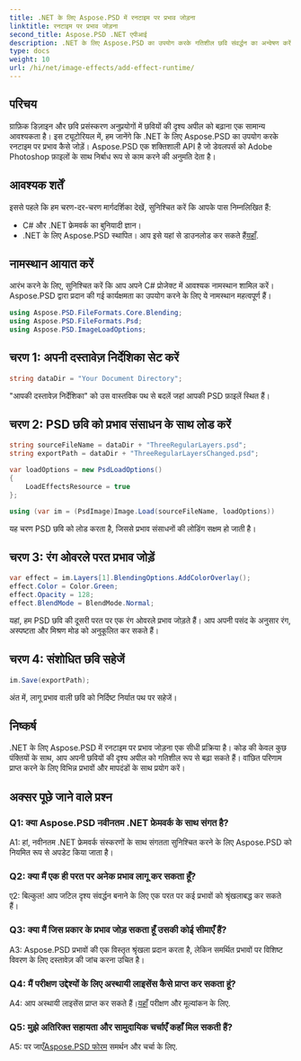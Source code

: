 ```yaml
---
title: .NET के लिए Aspose.PSD में रनटाइम पर प्रभाव जोड़ना
linktitle: रनटाइम पर प्रभाव जोड़ना
second_title: Aspose.PSD .NET एपीआई
description: .NET के लिए Aspose.PSD का उपयोग करके गतिशील छवि संवर्द्धन का अन्वेषण करें। रनटाइम पर आसानी से प्रभाव जोड़ें।
type: docs
weight: 10
url: /hi/net/image-effects/add-effect-runtime/
---
```

## परिचय

ग्राफ़िक डिज़ाइन और छवि प्रसंस्करण अनुप्रयोगों में छवियों की दृश्य अपील को बढ़ाना एक सामान्य आवश्यकता है। इस ट्यूटोरियल में, हम जानेंगे कि .NET के लिए Aspose.PSD का उपयोग करके रनटाइम पर प्रभाव कैसे जोड़ें। Aspose.PSD एक शक्तिशाली API है जो डेवलपर्स को Adobe Photoshop फ़ाइलों के साथ निर्बाध रूप से काम करने की अनुमति देता है। 

## आवश्यक शर्तें

इससे पहले कि हम चरण-दर-चरण मार्गदर्शिका देखें, सुनिश्चित करें कि आपके पास निम्नलिखित हैं:

- C# और .NET फ्रेमवर्क का बुनियादी ज्ञान।
-  .NET के लिए Aspose.PSD स्थापित। आप इसे यहां से डाउनलोड कर सकते हैं[यहाँ](https://releases.aspose.com/psd/net/).

## नामस्थान आयात करें

आरंभ करने के लिए, सुनिश्चित करें कि आप अपने C# प्रोजेक्ट में आवश्यक नामस्थान शामिल करें। Aspose.PSD द्वारा प्रदान की गई कार्यक्षमता का उपयोग करने के लिए ये नामस्थान महत्वपूर्ण हैं।

```csharp
using Aspose.PSD.FileFormats.Core.Blending;
using Aspose.PSD.FileFormats.Psd;
using Aspose.PSD.ImageLoadOptions;
```

## चरण 1: अपनी दस्तावेज़ निर्देशिका सेट करें

```csharp
string dataDir = "Your Document Directory";
```

"आपकी दस्तावेज़ निर्देशिका" को उस वास्तविक पथ से बदलें जहां आपकी PSD फ़ाइलें स्थित हैं।

## चरण 2: PSD छवि को प्रभाव संसाधन के साथ लोड करें

```csharp
string sourceFileName = dataDir + "ThreeRegularLayers.psd";
string exportPath = dataDir + "ThreeRegularLayersChanged.psd";

var loadOptions = new PsdLoadOptions()
{
    LoadEffectsResource = true
};

using (var im = (PsdImage)Image.Load(sourceFileName, loadOptions))
```

यह चरण PSD छवि को लोड करता है, जिससे प्रभाव संसाधनों की लोडिंग सक्षम हो जाती है।

## चरण 3: रंग ओवरले परत प्रभाव जोड़ें

```csharp
var effect = im.Layers[1].BlendingOptions.AddColorOverlay();
effect.Color = Color.Green;
effect.Opacity = 128;
effect.BlendMode = BlendMode.Normal;
```

यहां, हम PSD छवि की दूसरी परत पर एक रंग ओवरले प्रभाव जोड़ते हैं। आप अपनी पसंद के अनुसार रंग, अस्पष्टता और मिश्रण मोड को अनुकूलित कर सकते हैं।

## चरण 4: संशोधित छवि सहेजें

```csharp
im.Save(exportPath);
```

अंत में, लागू प्रभाव वाली छवि को निर्दिष्ट निर्यात पथ पर सहेजें।

## निष्कर्ष

.NET के लिए Aspose.PSD में रनटाइम पर प्रभाव जोड़ना एक सीधी प्रक्रिया है। कोड की केवल कुछ पंक्तियों के साथ, आप अपनी छवियों की दृश्य अपील को गतिशील रूप से बढ़ा सकते हैं। वांछित परिणाम प्राप्त करने के लिए विभिन्न प्रभावों और मापदंडों के साथ प्रयोग करें।

## अक्सर पूछे जाने वाले प्रश्न

### Q1: क्या Aspose.PSD नवीनतम .NET फ्रेमवर्क के साथ संगत है?

A1: हां, नवीनतम .NET फ्रेमवर्क संस्करणों के साथ संगतता सुनिश्चित करने के लिए Aspose.PSD को नियमित रूप से अपडेट किया जाता है।

### Q2: क्या मैं एक ही परत पर अनेक प्रभाव लागू कर सकता हूँ?

ए2: बिल्कुल! आप जटिल दृश्य संवर्द्धन बनाने के लिए एक परत पर कई प्रभावों को श्रृंखलाबद्ध कर सकते हैं।

### Q3: क्या मैं जिस प्रकार के प्रभाव जोड़ सकता हूँ उसकी कोई सीमाएँ हैं?

A3: Aspose.PSD प्रभावों की एक विस्तृत श्रृंखला प्रदान करता है, लेकिन समर्थित प्रभावों पर विशिष्ट विवरण के लिए दस्तावेज़ की जांच करना उचित है।

### Q4: मैं परीक्षण उद्देश्यों के लिए अस्थायी लाइसेंस कैसे प्राप्त कर सकता हूं?

 A4: आप अस्थायी लाइसेंस प्राप्त कर सकते हैं।[यहाँ](https://purchase.aspose.com/temporary-license/) परीक्षण और मूल्यांकन के लिए.

### Q5: मुझे अतिरिक्त सहायता और सामुदायिक चर्चाएँ कहाँ मिल सकती हैं?

 A5: पर जाएँ[Aspose.PSD फोरम](https://forum.aspose.com/c/psd/34) समर्थन और चर्चा के लिए.